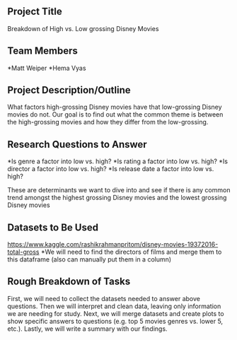 ## Project Title
Breakdown of High vs. Low grossing Disney Movies

## Team Members
*Matt Weiper
*Hema Vyas

## Project Description/Outline
What factors high-grossing Disney movies have that low-grossing Disney movies do not. Our goal is to find out what the common theme is between the high-grossing movies and how they differ from the low-grossing.

## Research Questions to Answer
*Is genre a factor into low vs. high?
*Is rating a factor into low vs. high?
*Is director a factor into low vs. high?
*Is release date a factor into low vs. high?

These are determinants we want to dive into and see if there is any common trend amongst the highest grossing Disney movies and the lowest grossing Disney movies
## Datasets to Be Used

https://www.kaggle.com/rashikrahmanpritom/disney-movies-19372016-total-gross
*We will need to find the directors of films and merge them to this dataframe (also can manually put them in a column)

## Rough Breakdown of Tasks
First, we will need to collect the datasets needed to answer above questions. Then we will interpret and clean data, leaving only information we are needing for study. Next, we will merge datasets and create plots to show specific answers to questions (e.g. top 5 movies genres vs. lower 5, etc.). Lastly, we will write a summary with our findings. 

